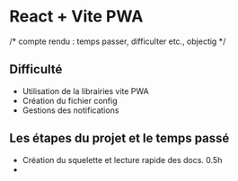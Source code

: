 # React + Vite PWA
/* compte rendu : temps passer, difficulter etc., objectig */

## Difficulté

- Utilisation de la librairies vite PWA 
- Création du fichier config
- Gestions des notifications

## Les étapes du projet et le temps passé
- Création du squelette et lecture rapide des docs. 0.5h
- 
